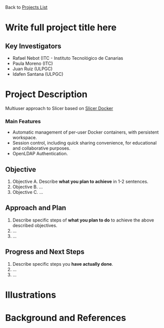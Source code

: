 Back to [Projects List](../../README.md#ProjectsList)

# Write full project title here

## Key Investigators

- Rafael Nebot (ITC - Instituto Tecnológico de Canarias
- Paula Moreno (ITC)
- Juan Ruiz (ULPGC)
- Idafen Santana (ULPGC)

# Project Description

Multiuser approach to Slicer based on [Slicer Docker](https://github.com/pieper/SlicerDockers)

### Main Features

- Automatic management of per-user Docker containers, with persistent workspace.
- Session control, including quick sharing convenience, for educational and collaborative purposes.
- OpenLDAP Authentication.

## Objective

<!-- Describe here WHAT you would like to achieve (what you will have as end result). -->

1. Objective A. Describe **what you plan to achieve** in 1-2 sentences.
1. Objective B. ...
1. Objective C. ...

## Approach and Plan

<!-- Describe here HOW you would like to achieve the objectives stated above. -->

1. Describe specific steps of **what you plan to do** to achieve the above described objectives.
1. ...
1. ...

## Progress and Next Steps

<!-- Update this section as you make progress, describing of what you have ACTUALLY DONE. If there are specific steps that you could not complete then you can describe them here, too. -->

1. Describe specific steps you **have actually done**.
1. ...
1. ...

# Illustrations

<!-- Add pictures and links to videos that demonstrate what has been accomplished.
![Description of picture](Example2.jpg)
![Some more images](Example2.jpg)
-->

# Background and References

<!-- If you developed any software, include link to the source code repository. If possible, also add links to sample data, and to any relevant publications. -->
